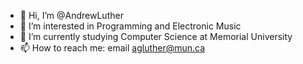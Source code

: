 - 👋 Hi, I’m @AndrewLuther
- 👀 I’m interested in Programming and Electronic Music
- 🌱 I’m currently studying Computer Science at Memorial University
- 📫 How to reach me: email agluther@mun.ca

<!---
AndrewLuther/AndrewLuther is a ✨ special ✨ repository because its `README.md` (this file) appears on your GitHub profile.
You can click the Preview link to take a look at your changes.
--->
